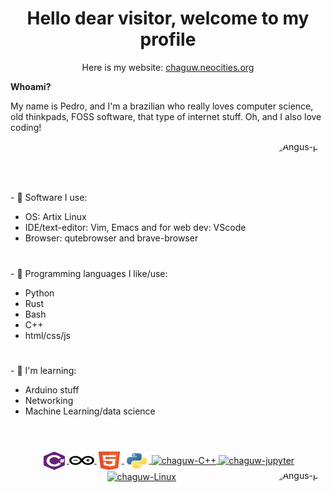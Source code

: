 <div class='greetings' align='center'>
  <h1><b>Hello dear visitor, welcome to my profile</b></h1>
  <p> Here is my website: <a href="https://chaguw.neocities.org/"> chaguw.neocities.org </a> </p>
</div>
<p class='whoami' font-size=50> <b>Whoami?</b> </p>
<p>My name is Pedro, and I'm a brazilian who really loves computer science, old thinkpads, FOSS software, that type of internet stuff. Oh, and I also love coding!</p>

  <img align="right" alt="Angus-pic" height="150" style="border-radius:50px;" src="https://imgs.search.brave.com/dbvHwTD9t3k49mX025SaV1np7mfZDXUKezvRwLUfnNU/rs:fit:1140:1169:1/g:ce/aHR0cHM6Ly9pLmV0/c3lzdGF0aWMuY29t/LzIyNjIxMzMzL3Iv/aWwvNjk4NDZjLzMy/MTcwMTY3NTgvaWxf/MTE0MHhOLjMyMTcw/MTY3NThfMmZnai5q/cGc">

<h1></h1>

<br>
<div class='perso_info'>
  <div class='info'>
    <h1></h1>
    <p>- 🔭 Software I use:</p>
    <ul>
      <li> OS: Artix Linux </li>
      <li> IDE/text-editor: Vim, Emacs and for web dev: VScode </li>
      <li> Browser: qutebrowser and brave-browser </li>
    </ul>
    <h1></h1>
    <p>- 🌱 Programming languages I like/use:</p>
    <ul>
      <li> Python </li>
      <li> Rust </li>
      <li> Bash </li>
      <li> C++ </li>
      <li> html/css/js </li>
     </ul>
     <h1></h1>
     <p>- 🐻 I'm learning: </p>
     <ul>
      <li> Arduino stuff </li>
      <li> Networking </li>
      <li> Machine Learning/data science </li>
     </ul>
     <h1></h1>
    
  </div>
    <div align='center'>

<div align="center">
  <a href="https://github.com/pChagas-cloud">


<div style="display: inline_block"><br>
  <img align="center" alt="chaguw-c#" height="30" width="40" src="https://raw.githubusercontent.com/devicons/devicon/master/icons/csharp/csharp-plain.svg">
  <img align="center" alt="chaguw-arduino" height="30" width="40" src="https://raw.githubusercontent.com/devicons/devicon/master/icons/arduino/arduino-plain.svg">
  <img align="center" alt="chaguw-HTML" height="30" width="40" src="https://raw.githubusercontent.com/devicons/devicon/master/icons/html5/html5-original.svg">
  <img align="center" alt="chaguw-Python" height="30" width="40" src="https://raw.githubusercontent.com/devicons/devicon/master/icons/python/python-original.svg">
  <img align="center" alt="chaguw-C++" height="30" width="40" src="https://cdn.jsdelivr.net/gh/devicons/devicon/icons/cplusplus/cplusplus-original.svg">
  <img align="center" alt="chaguw-jupyter" height="30" width="30"  src="https://cdn.jsdelivr.net/gh/devicons/devicon/icons/jupyter/jupyter-original-wordmark.svg" />
  <img align="center" alt="chaguw-Linux" height="30" width="30"  src="https://cdn.jsdelivr.net/gh/devicons/devicon/icons/linux/linux-original.svg" />

  <img align="right" alt="Angus-pic" height="150" style="border-radius:50px;" src="https://64.media.tumblr.com/ca07467c2d315cd905a57310c4475a6a/tumblr_oo44reKi6F1v57y0co1_250.png">
</div>
  <h1></h1>
